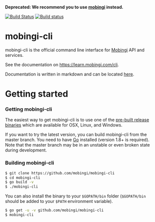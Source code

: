 **Deprecated: We recommend you to use [mobingi](https://github.com/mobingi/mobingi) instead.**

[![Build Status](https://travis-ci.org/mobingi/mobingi-cli.svg?branch=master)](https://travis-ci.org/mobingi/mobingi-cli)
[![Build status](https://ci.appveyor.com/api/projects/status/k7tmyr3l4dws4usd/branch/master?svg=true)](https://ci.appveyor.com/project/flowerinthenight/mobingi-cli/branch/master)

# mobingi-cli

mobingi-cli is the official command line interface for [Mobingi](https://mobingi.co.jp/) API and services. 

See the documentation on https://learn.mobingi.com/cli.

Documentation is written in markdown and can be located [here](https://github.com/mobingi/mobingi/blob/docs/docs/markdown/cli/doc-cli.md).

# Getting started

### Getting mobingi-cli

The easiest way to get mobingi-cli is to use one of the [pre-built release binaries](https://github.com/mobingi/mobingi-cli/releases) which are available for OSX, Linux, and Windows.

If you want to try the latest version, you can build mobingi-cli from the master branch. You need to have [Go](https://golang.org/) installed (version 1.8+ is required). Note that the master branch may be in an unstable or even broken state during development.

### Building mobingi-cli

```bash
$ git clone https://github.com/mobingi/mobingi-cli
$ cd mobingi-cli
$ go build -v
$ ./mobingi-cli
```

You can also install the binary to your `$GOPATH/bin` folder (`$GOPATH/bin` should be added to your `$PATH` environment variable). 

```bash
$ go get -u -v github.com/mobingi/mobingi-cli
$ mobingi-cli
```
